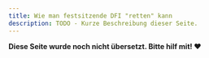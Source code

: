 ```yaml
---
title: Wie man festsitzende DFI "retten" kann
description: TODO - Kurze Beschreibung dieser Seite.
---
```


**Diese Seite wurde noch nicht übersetzt. Bitte hilf mit! ❤**
